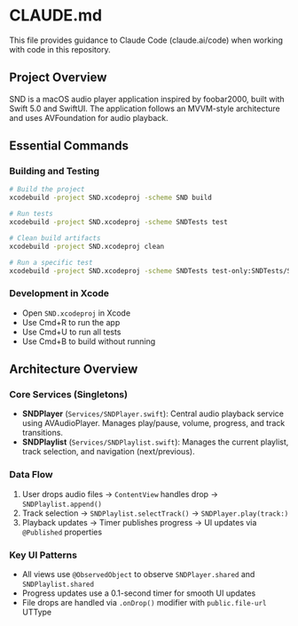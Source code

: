 # CLAUDE.md

This file provides guidance to Claude Code (claude.ai/code) when working with code in this repository.

## Project Overview

SND is a macOS audio player application inspired by foobar2000, built with Swift 5.0 and SwiftUI. The application follows an MVVM-style architecture and uses AVFoundation for audio playback.

## Essential Commands

### Building and Testing
```bash
# Build the project
xcodebuild -project SND.xcodeproj -scheme SND build

# Run tests
xcodebuild -project SND.xcodeproj -scheme SNDTests test

# Clean build artifacts
xcodebuild -project SND.xcodeproj clean

# Run a specific test
xcodebuild -project SND.xcodeproj -scheme SNDTests test-only:SNDTests/SNDTests/testExample
```

### Development in Xcode
- Open `SND.xcodeproj` in Xcode
- Use Cmd+R to run the app
- Use Cmd+U to run all tests
- Use Cmd+B to build without running

## Architecture Overview

### Core Services (Singletons)
- **SNDPlayer** (`Services/SNDPlayer.swift`): Central audio playback service using AVAudioPlayer. Manages play/pause, volume, progress, and track transitions.
- **SNDPlaylist** (`Services/SNDPlaylist.swift`): Manages the current playlist, track selection, and navigation (next/previous).

### Data Flow
1. User drops audio files → `ContentView` handles drop → `SNDPlaylist.append()`
2. Track selection → `SNDPlaylist.selectTrack()` → `SNDPlayer.play(track:)`
3. Playback updates → Timer publishes progress → UI updates via `@Published` properties

### Key UI Patterns
- All views use `@ObservedObject` to observe `SNDPlayer.shared` and `SNDPlaylist.shared`
- Progress updates use a 0.1-second timer for smooth UI updates
- File drops are handled via `.onDrop()` modifier with `public.file-url` UTType
